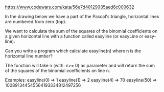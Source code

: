 https://www.codewars.com/kata/56e7d40129035aed6c000632

In the drawing below we have a part of the Pascal's triangle, horizontal lines are numbered from zero (top).

We want to calculate the sum of the squares of the binomial coefficients on a given horizontal line with a function called easyline (or easyLine or easy-line).

Can you write a program which calculate easyline(n) where n is the horizontal line number?

The function will take n (with: n>= 0) as parameter and will return the sum of the squares of the binomial coefficients on line n.

Examples:
easyline(0) => 1
easyline(1) => 2
easyline(4) => 70
easyline(50) => 100891344545564193334812497256

